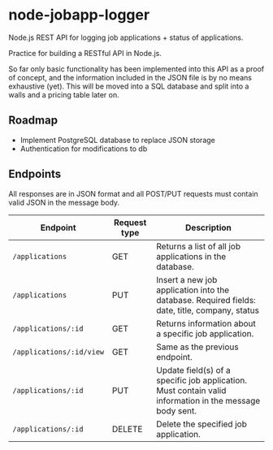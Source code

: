 # node-jobapp-logger
Node.js REST API for logging job applications + status of applications.

Practice for building a RESTful API in Node.js.

So far only basic functionality has been implemented into this API as a proof of concept, and the information included in the JSON file is by no means exhaustive (yet). This will be moved into a SQL database and split into a walls and a pricing table later on.

## Roadmap

* Implement PostgreSQL database to replace JSON storage
* Authentication for modifications to db

## Endpoints

All responses are in JSON format and all POST/PUT requests must contain valid JSON in the message body.

| Endpoint | Request type | Description |
| --- | --- | --- |
| `/applications` | GET | Returns a list of all job applications in the database. |
| `/applications` | PUT | Insert a new job application into the database. Required fields: date, title, company, status |
| `/applications/:id` | GET | Returns information about a specific job application. |
| `/applications/:id/view` | GET | Same as the previous endpoint. |
| `/applications/:id` | PUT | Update field(s) of a specific job application. Must contain valid information in the message body sent. |
| `/applications/:id` | DELETE | Delete the specified job application. |
